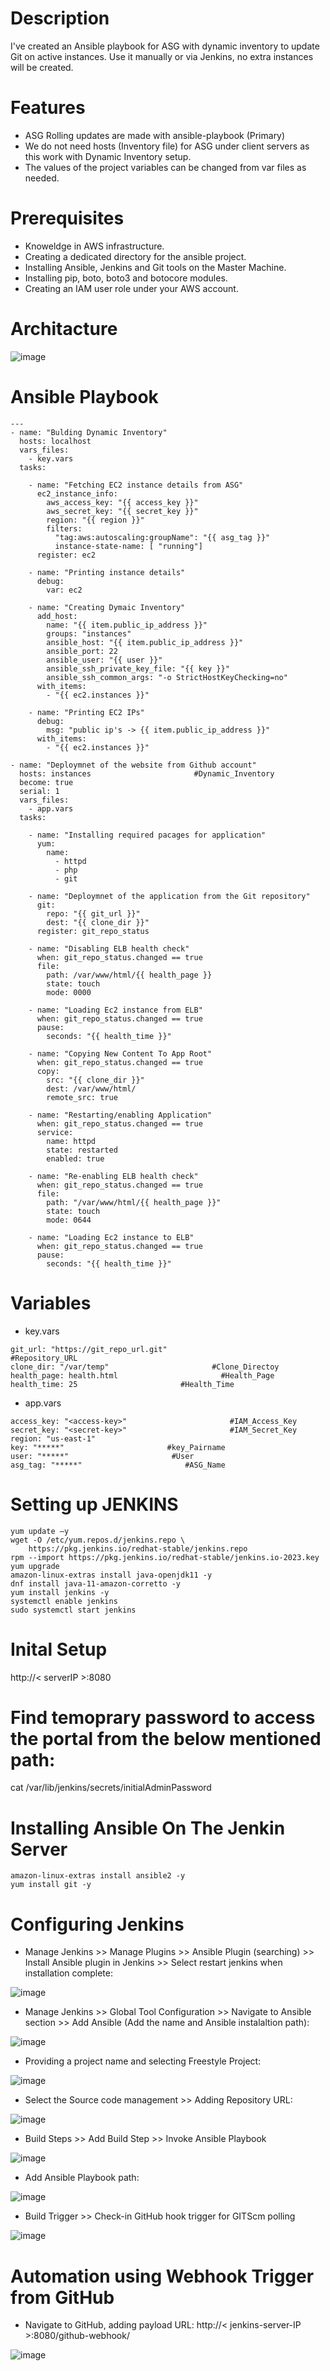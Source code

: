 # Description

I've created an Ansible playbook for ASG with dynamic inventory to update Git on active instances. Use it manually or via Jenkins, no extra instances will be created.

# Features

- ASG Rolling updates are made with ansible-playbook (Primary)
- We do not need hosts (Inventory file) for ASG under client servers as this work with Dynamic Inventory setup.
- The values of the project variables can be changed from var files as needed.

# Prerequisites

- Knoweldge in AWS infrastructure.
- Creating a dedicated directory for the ansible project.
- Installing Ansible, Jenkins and Git tools on the Master Machine.
- Installing pip, boto, boto3 and botocore modules.
- Creating an IAM user role under your AWS account.

# Architacture

![image](https://github.com/NitheshT/Automating_Auto_Scaling_Rolling_Update/assets/122042254/6047334c-400f-4d4d-93cf-eb7d699d197e)

# Ansible Playbook

```
---
- name: "Bulding Dynamic Inventory"
  hosts: localhost
  vars_files:
    - key.vars
  tasks:

    - name: "Fetching EC2 instance details from ASG"
      ec2_instance_info:
        aws_access_key: "{{ access_key }}"
        aws_secret_key: "{{ secret_key }}"
        region: "{{ region }}"
        filters:
          "tag:aws:autoscaling:groupName": "{{ asg_tag }}" 
          instance-state-name: [ "running"]
      register: ec2

    - name: "Printing instance details"
      debug:
        var: ec2

    - name: "Creating Dymaic Inventory"
      add_host:
        name: "{{ item.public_ip_address }}"
        groups: "instances"
        ansible_host: "{{ item.public_ip_address }}"
        ansible_port: 22
        ansible_user: "{{ user }}"
        ansible_ssh_private_key_file: "{{ key }}"
        ansible_ssh_common_args: "-o StrictHostKeyChecking=no"
      with_items:
        - "{{ ec2.instances }}" 
  
    - name: "Printing EC2 IPs"
      debug:
        msg: "public ip's -> {{ item.public_ip_address }}"
      with_items:
        - "{{ ec2.instances }}"

- name: "Deploymnet of the website from Github account"
  hosts: instances                       #Dynamic_Inventory
  become: true
  serial: 1       
  vars_files:
    - app.vars
  tasks:
    
    - name: "Installing required pacages for application"
      yum:
        name:
          - httpd
          - php
          - git

    - name: "Deploymnet of the application from the Git repository"
      git: 
        repo: "{{ git_url }}" 
        dest: "{{ clone_dir }}"
      register: git_repo_status

    - name: "Disabling ELB health check"
      when: git_repo_status.changed == true
      file:
        path: /var/www/html/{{ health_page }}
        state: touch
        mode: 0000

    - name: "Loading Ec2 instance from ELB"
      when: git_repo_status.changed == true
      pause:
        seconds: "{{ health_time }}"
  
    - name: "Copying New Content To App Root"
      when: git_repo_status.changed == true
      copy:
        src: "{{ clone_dir }}"
        dest: /var/www/html/
        remote_src: true

    - name: "Restarting/enabling Application"
      when: git_repo_status.changed == true
      service:
        name: httpd
        state: restarted
        enabled: true

    - name: "Re-enabling ELB health check"
      when: git_repo_status.changed == true
      file:
        path: "/var/www/html/{{ health_page }}"
        state: touch
        mode: 0644

    - name: "Loading Ec2 instance to ELB"
      when: git_repo_status.changed == true
      pause:
        seconds: "{{ health_time }}"  
```

# Variables

- key.vars

```
git_url: "https://git_repo_url.git"                       #Repository_URL
clone_dir: "/var/temp"                       #Clone_Directoy
health_page: health.html                       #Health_Page
health_time: 25                       #Health_Time
```

- app.vars

```
access_key: "<access-key>"                       #IAM_Access_Key
secret_key: "<secret-key>"                       #IAM_Secret_Key
region: "us-east-1"
key: "*****"                       #key_Pairname 
user: "*****"                       #User
asg_tag: "*****"                       #ASG_Name
```

# Setting up JENKINS

```
yum update –y
wget -O /etc/yum.repos.d/jenkins.repo \
    https://pkg.jenkins.io/redhat-stable/jenkins.repo
rpm --import https://pkg.jenkins.io/redhat-stable/jenkins.io-2023.key
yum upgrade
amazon-linux-extras install java-openjdk11 -y
dnf install java-11-amazon-corretto -y
yum install jenkins -y
systemctl enable jenkins
sudo systemctl start jenkins
```

# Inital Setup

http://< serverIP >:8080

# Find temoprary password to access the portal from the below mentioned path:

cat /var/lib/jenkins/secrets/initialAdminPassword

# Installing Ansible On The Jenkin Server

```
amazon-linux-extras install ansible2 -y
yum install git -y
```

# Configuring Jenkins

- Manage Jenkins >> Manage Plugins >> Ansible Plugin (searching) >> Install Ansible plugin in Jenkins >> Select restart jenkins when installation complete:

![image](https://github.com/NitheshT/Automating_Auto_Scaling_Rolling_Update/assets/122042254/7034f628-4728-4528-97c9-f94843ea5849)

- Manage Jenkins >> Global Tool Configuration >> Navigate to Ansible section >> Add Ansible (Add the name and Ansible instalaltion path):

![image](https://github.com/NitheshT/Automating_Auto_Scaling_Rolling_Update/assets/122042254/52cacfea-3ae6-49c8-81c7-c00cd94dc085)

- Providing a project name and selecting Freestyle Project:

![image](https://github.com/NitheshT/Automating_Auto_Scaling_Rolling_Update/assets/122042254/98d74414-80ab-4077-8763-48d30716240e)

- Select the Source code management >> Adding Repository URL:

![image](https://github.com/NitheshT/Automating_Auto_Scaling_Rolling_Update/assets/122042254/80770cb2-3f2c-497e-88c8-a291176aac01)

- Build Steps >> Add Build Step >> Invoke Ansible Playbook

![image](https://github.com/NitheshT/Automating_Auto_Scaling_Rolling_Update/assets/122042254/29b990f5-2f53-4adf-8eb5-af706c31f80f)

- Add Ansible Playbook path:

![image](https://github.com/NitheshT/Automating_Auto_Scaling_Rolling_Update/assets/122042254/3f811ca6-49a2-484a-9195-ff8924f584d0)

- Build Trigger >> Check-in GitHub hook trigger for GITScm polling

![image](https://github.com/NitheshT/Automating_Auto_Scaling_Rolling_Update/assets/122042254/fbd03529-3eaa-4318-82fe-218d2aab2cb6)

# Automation using Webhook Trigger from GitHub

- Navigate to GitHub, adding payload URL: http://< jenkins-server-IP >:8080/github-webhook/

![image](https://github.com/NitheshT/Automating_Auto_Scaling_Rolling_Update/assets/122042254/0e45db47-204e-41c2-ac78-947e2d5ff137)
